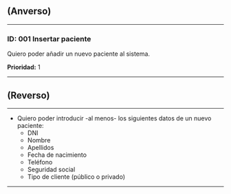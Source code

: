 ## (Anverso)

---

### **ID:** 001 **Insertar paciente**

Quiero poder añadir un nuevo paciente al sistema.

**Prioridad:** 1

---

## (Reverso)

---

* Quiero poder introducir -al menos- los siguientes datos de un nuevo paciente:
  * DNI
  * Nombre
  * Apellidos
  * Fecha de nacimiento
  * Teléfono
  * Seguridad social
  * Tipo de cliente (público o privado)

---
